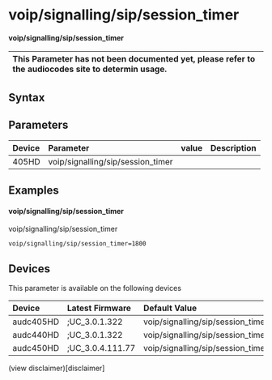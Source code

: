 ﻿---
description: voip/signalling/sip/session_timer
search: false
---

# voip/signalling/sip/session_timer

#### voip/signalling/sip/session_timer


| This Parameter has not been documented yet, please refer to the audiocodes site to determin usage.  | 
| :--- |

## Syntax

## Parameters
|Device|Parameter|value|Description|
|:---|:---|:---|:---|
| 405HD | voip/signalling/sip/session_timer |  |  |

## Examples
#### voip/signalling/sip/session_timer

voip/signalling/sip/session_timer

```
voip/signalling/sip/session_timer=1800
```

## Devices
This parameter is available on the following devices

| Device | Latest Firmware | Default Value |
|:---|:---|:---|
| audc405HD | ;UC_3.0.1.322 | voip/signalling/sip/session_timer=1800 
| audc440HD | ;UC_3.0.1.322 | voip/signalling/sip/session_timer=1800 
| audc450HD | ;UC_3.0.4.111.77 | voip/signalling/sip/session_timer=1800 

(view disclaimer)[disclaimer]
